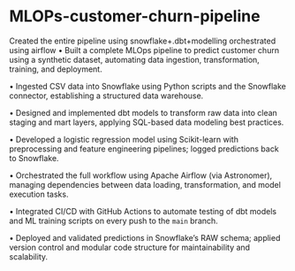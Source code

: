 # MLOPs-customer-churn-pipeline
Created the entire pipeline using snowflake+.dbt+modelling orchestrated using airflow
• Built a complete MLOps pipeline to predict customer churn using a synthetic dataset, automating data ingestion, transformation, training, and deployment.

• Ingested CSV data into Snowflake using Python scripts and the Snowflake connector, establishing a structured data warehouse.

• Designed and implemented dbt models to transform raw data into clean staging and mart layers, applying SQL-based data modeling best practices.

• Developed a logistic regression model using Scikit-learn with preprocessing and feature engineering pipelines; logged predictions back to Snowflake.

• Orchestrated the full workflow using Apache Airflow (via Astronomer), managing dependencies between data loading, transformation, and model execution tasks.

• Integrated CI/CD with GitHub Actions to automate testing of dbt models and ML training scripts on every push to the `main` branch.

• Deployed and validated predictions in Snowflake’s RAW schema; applied version control and modular code structure for maintainability and scalability.
